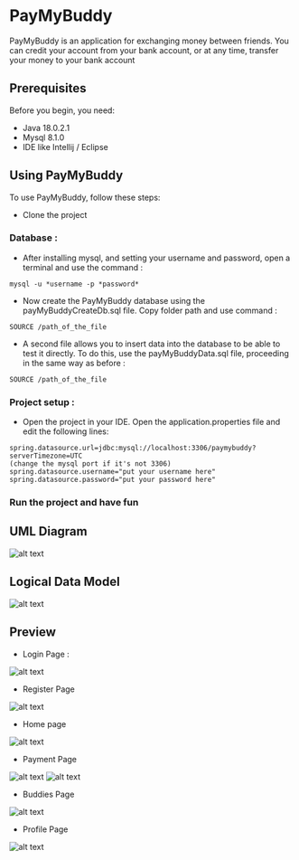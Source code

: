# PayMyBuddy

PayMyBuddy is an application for exchanging money between friends. You can credit your account from your bank account,
or at any time, transfer your money to your bank account

## Prerequisites

Before you begin, you need:

* Java 18.0.2.1
* Mysql 8.1.0
* IDE like Intellij / Eclipse

## Using PayMyBuddy

To use PayMyBuddy, follow these steps:

* Clone the project

### Database :

* After installing mysql, and setting your username and password, open a terminal and use the command :

```
mysql -u *username -p *password*
```

* Now create the PayMyBuddy database using the payMyBuddyCreateDb.sql file. Copy folder path and use command :

```
SOURCE /path_of_the_file
```

* A second file allows you to insert data into the database to be able to test it directly. To do this, use the
  payMyBuddyData.sql file, proceeding in the same way as before :

```
SOURCE /path_of_the_file
```

### Project setup :

* Open the project in your IDE. Open the application.properties file and edit the following lines:

```
spring.datasource.url=jdbc:mysql://localhost:3306/paymybuddy?serverTimezone=UTC 
(change the mysql port if it's not 3306)
spring.datasource.username="put your username here" 
spring.datasource.password="put your password here"
```

### Run the project and have fun

## UML Diagram

![alt text](src/main/resources/static/assets/uml.png)

## Logical Data Model

![alt text](src/main/resources/static/assets/mld.png)

## Preview

* Login Page :

![alt text](src/main/resources/static/assets/login.png)

* Register Page

![alt text](src/main/resources/static/assets/register.png)

* Home page

![alt text](src/main/resources/static/assets/home.png)

* Payment Page

![alt text](src/main/resources/static/assets/payment.png)
![alt text](src/main/resources/static/assets/payment2.png)

* Buddies Page

![alt text](src/main/resources/static/assets/buddies.png)

* Profile Page

![alt text](src/main/resources/static/assets/profile.png)

